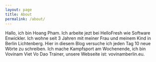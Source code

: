 ```yaml
---
layout: page
title: About
permalink: /about/
---
```


Hallo, ich bin Hoang Pham. Ich arbeite jezt bei HelloFresh wie Software Enwickler. Ich wohne seit 3 Jahren mit meiner Frau und meinem Kind in Berlin Lichtenberg. Hier in diesem Blog versuche ich jeden Tag 10 neue Wörte zu schreiben. Ich mache Kampfsport am Wochenende, ich bin Vovinam Viet Vo Dao Trainer, unsere Webseite ist: vovinamberlin.eu.

